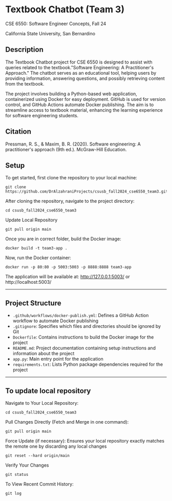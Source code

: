# Textbook Chatbot (Team 3)

CSE 6550: Software Engineer Concepts, Fall 24

California State University, San Bernardino
## Description
The Textbook Chatbot project for CSE 6550 is designed to assist with queries related to the textbook."Software Engineering: A Practitioner's Approach." The chatbot serves as an educational tool, helping users by providing information, answering questions, and possibly retrieving content from the textbook.

The project involves building a Python-based web application, containerized using Docker for easy deployment. GitHub is used for version control, and GitHub Actions automate Docker publishing. The aim is to streamline access to textbook material, enhancing the learning experience for software engineering students.

## Citation
Pressman, R. S., & Maxim, B. R. (2020). Software engineering: A practitioner's approach (9th ed.). McGraw-Hill Education.


## Setup
To get started, first clone the repository to your local machine:
```
git clone https://github.com/DrAlzahraniProjects/csusb_fall2024_cse6550_team3.git
```

After cloning the repository, navigate to the project directory:
```
cd csusb_fall2024_cse6550_team3
```

Update Local Repository
```
git pull origin main
```

Once you are in correct folder, build the Docker image:
```
docker build -t team3-app .
```

Now, run the Docker container:
```
docker run -p 80:80 -p 5003:5003 -p 8888:8888 team3-app
```
The application will be available at: http://127.0.0.1:5003/ or http://localhost:5003/

---
## Project Structure

- `.github/workflows/docker-publish.yml`: Defines a GitHub Action workflow to automate Docker publishing
- `.gitignore`: Specifies which files and directories should be ignored by Git
- `Dockerfile`: Contains instructions to build the Docker image for the project
- `README.md`: Project documentation containing setup instructions and information about the project
- `app.py`: Main entry point for the application
- `requirements.txt`: Lists Python package dependencies required for the project

---
## To update local repository

Navigate to Your Local Repository:

```
cd csusb_fall2024_cse6550_team3
```

Pull Changes Directly (Fetch and Merge in one command): 
```
git pull origin main
```
 Force Update (if necessary): Ensures your local repository exactly matches the remote one by discarding any local changes
```
git reset --hard origin/main
```
Verify Your Changes
```
git status
```
To View Recent Commit History:
```
git log
```
